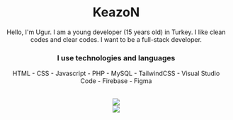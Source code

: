 <div align="center">
  <h1>KeazoN</h1>
  <p>Hello, I'm Ugur. I am a young developer (15 years old) in Turkey. I like clean codes and clear codes. I want to be a full-stack developer.</p>
  <h3>I use technologies and languages</h3>
  <p>HTML - CSS - Javascript - PHP - MySQL - TailwindCSS - Visual Studio Code - Firebase  - Figma</p>
  <br>
  <img src="https://github-readme-stats.vercel.app/api?username=keazon&show_icons=true&theme=dark" />
  <br>
  <img src="https://github-readme-stats.vercel.app/api/top-langs/?username=keazon&theme=dark" />
</div>
